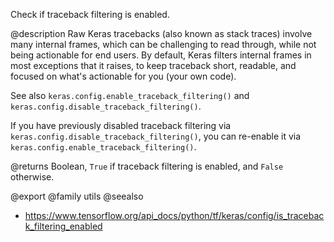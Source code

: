 Check if traceback filtering is enabled.

@description
Raw Keras tracebacks (also known as stack traces)
involve many internal frames, which can be
challenging to read through, while not being actionable for end users.
By default, Keras filters internal frames in most exceptions that it
raises, to keep traceback short, readable, and focused on what's
actionable for you (your own code).

See also `keras.config.enable_traceback_filtering()` and
`keras.config.disable_traceback_filtering()`.

If you have previously disabled traceback filtering via
`keras.config.disable_traceback_filtering()`, you can re-enable it via
`keras.config.enable_traceback_filtering()`.

@returns
Boolean, `True` if traceback filtering is enabled,
and `False` otherwise.

@export
@family utils
@seealso
+ <https://www.tensorflow.org/api_docs/python/tf/keras/config/is_traceback_filtering_enabled>
